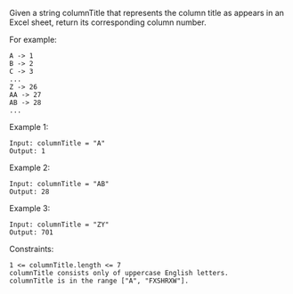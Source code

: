 Given a string columnTitle that represents the column title as appears in an Excel sheet, return its corresponding column number.

For example:

    A -> 1
    B -> 2
    C -> 3
    ...
    Z -> 26
    AA -> 27
    AB -> 28
    ...



Example 1:

    Input: columnTitle = "A"
    Output: 1

Example 2:

    Input: columnTitle = "AB"
    Output: 28

Example 3:

    Input: columnTitle = "ZY"
    Output: 701



Constraints:

    1 <= columnTitle.length <= 7
    columnTitle consists only of uppercase English letters.
    columnTitle is in the range ["A", "FXSHRXW"].

